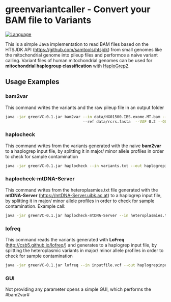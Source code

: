 # greenvariantcaller - Convert your BAM file to Variants

<a href="https://www.java.com/"><img src="http://img.shields.io/badge/language-java-brightgreen.svg" alt="Language" data-canonical-src="http://img.shields.io/badge/language-java-brightgreen.svg" style="max-width:100%;"></a></p>

This is a simple Java implementation to read BAM files based on the HTSJDK API (https://github.com/samtools/htsjdk) from small genomes like the mitochondrial genome into pileup files and performce a naive variant calling. Variant files of human mitochondrial genomes can be used for **mitochondrial haplogroup classification** with [HaploGrep2](http://haplogrep.uibk.ac.at).


## Usage Examples

### bam2var
This command writes the variants and the raw pileup file in an output folder 

```bash
java -jar greenVC-0.1.jar bam2var --in data/HG01500.IBS.exome.MT.bam --out resultfolder  
                                  --ref data/rcrs.fasta  --VAF 0.2 --QUAL 20

```

### haplocheck
This command writes from the variants generated with the naive **bam2var** to a haplogrep input file, by splitting it in major/ minor allele profiles in order to check for sample contamination 

```bash
java -jar greenVC-0.1.jar haplocheck --in variants.txt --out haplogrepinput.hsd   --VAF 0.05 

```

### haplocheck-mtDNA-Server
This command writes from the heteroplasmies.txt file generated with the **mtDNA-Server** (https://mtDNA-Server.uibk.ac.at) to a haplogrep input file, by splitting it in major/ minor allele profiles in order to check for sample contamination. Example call: 

```bash
java -jar greenVC-0.1.jar haplocheck-mtDNA-Server --in heteroplasmies.txt --out haplogrepinput.hsd  --VAF 0.05 

```

### lofreq
This command reads the variants generated with **LoFreq** (http://csb5.github.io/lofreq/) and generates to a haplogrep input file, by splitting the heteroplasmic variants in major/ minor allele profiles in order to check for sample contamination 

```bash
java -jar greenVC-0.1.jar lofreq --in inputfile.vcf --out haplogrepinput.hsd 
```

### GUI
Not providing any parameter opens a simple GUI, which performs the #bam2var#